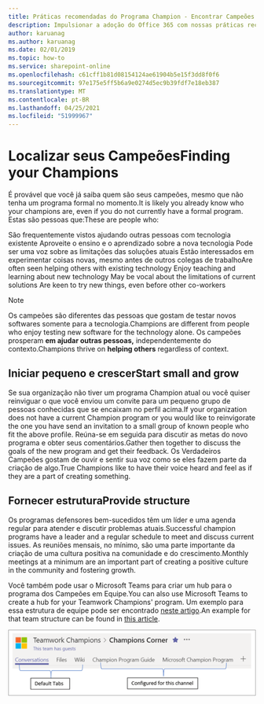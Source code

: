 ```yaml
---
title: Práticas recomendadas do Programa Champion - Encontrar Campeões
description: Impulsionar a adoção do Office 365 com nossas práticas recomendadas do Programa Champion
author: karuanag
ms.author: karuanag
ms.date: 02/01/2019
ms.topic: how-to
ms.service: sharepoint-online
ms.openlocfilehash: c61cff1b81d08154124ae61904b5e15f3dd8f0f6
ms.sourcegitcommit: 97e175e5ff5b6a9e0274d5ec9b39fdf7e18eb387
ms.translationtype: MT
ms.contentlocale: pt-BR
ms.lasthandoff: 04/25/2021
ms.locfileid: "51999967"
---
```

# <a name="finding-your-champions"></a><span data-ttu-id="ca5f9-103">Localizar seus Campeões</span><span class="sxs-lookup"><span data-stu-id="ca5f9-103">Finding your Champions</span></span> 

<span data-ttu-id="ca5f9-104">É provável que você já saiba quem são seus campeões, mesmo que não tenha um programa formal no momento.</span><span class="sxs-lookup"><span data-stu-id="ca5f9-104">It is likely you already know who your champions are, even if you do not currently have a formal program.</span></span>  <span data-ttu-id="ca5f9-105">Estas são pessoas que:</span><span class="sxs-lookup"><span data-stu-id="ca5f9-105">These are people who:</span></span>

<span data-ttu-id="ca5f9-106">São frequentemente vistos ajudando outras pessoas com tecnologia existente Aproveite o ensino e o aprendizado sobre a nova tecnologia Pode ser uma voz sobre as limitações das soluções atuais Estão interessados em experimentar coisas novas, mesmo antes de outros colegas de trabalho</span><span class="sxs-lookup"><span data-stu-id="ca5f9-106">Are often seen helping others with existing technology Enjoy teaching and learning about new technology May be vocal about the limitations of current solutions Are keen to try new things, even before other co-workers</span></span>

> [!NOTE]
> <span data-ttu-id="ca5f9-107">Os campeões são diferentes das pessoas que gostam de testar novos softwares somente para a tecnologia.</span><span class="sxs-lookup"><span data-stu-id="ca5f9-107">Champions are different from people who enjoy testing new software for the technology alone.</span></span> <span data-ttu-id="ca5f9-108">Os campeões prosperam **em ajudar outras pessoas,** independentemente do contexto.</span><span class="sxs-lookup"><span data-stu-id="ca5f9-108">Champions thrive on **helping others** regardless of context.</span></span> 

## <a name="start-small-and-grow"></a><span data-ttu-id="ca5f9-109">Iniciar pequeno e crescer</span><span class="sxs-lookup"><span data-stu-id="ca5f9-109">Start small and grow</span></span>

<span data-ttu-id="ca5f9-110">Se sua organização não tiver um programa Champion atual ou você quiser reinviguar o que você enviou um convite para um pequeno grupo de pessoas conhecidas que se encaixam no perfil acima.</span><span class="sxs-lookup"><span data-stu-id="ca5f9-110">If your organization does not have a current Champion program or you would like to reinvigorate the one you have send an invitation to a small group of known people who fit the above profile.</span></span>  <span data-ttu-id="ca5f9-111">Reúna-se em seguida para discutir as metas do novo programa e obter seus comentários.</span><span class="sxs-lookup"><span data-stu-id="ca5f9-111">Gather then together to discuss the goals of the new program and get their feedback.</span></span> <span data-ttu-id="ca5f9-112">Os Verdadeiros Campeões gostam de ouvir e sentir sua voz como se eles fazem parte da criação de algo.</span><span class="sxs-lookup"><span data-stu-id="ca5f9-112">True Champions like to have their voice heard and feel as if they are a part of creating something.</span></span>  

## <a name="provide-structure"></a><span data-ttu-id="ca5f9-113">Fornecer estrutura</span><span class="sxs-lookup"><span data-stu-id="ca5f9-113">Provide structure</span></span>

<span data-ttu-id="ca5f9-114">Os programas defensores bem-sucedidos têm um líder e uma agenda regular para atender e discutir problemas atuais.</span><span class="sxs-lookup"><span data-stu-id="ca5f9-114">Successful champion programs have a leader and a regular schedule to meet and discuss current issues.</span></span>  <span data-ttu-id="ca5f9-115">As reuniões mensais, no mínimo, são uma parte importante da criação de uma cultura positiva na comunidade e do crescimento.</span><span class="sxs-lookup"><span data-stu-id="ca5f9-115">Monthly meetings at a minimum are an important part of creating a positive culture in the community and fostering growth.</span></span>  

<span data-ttu-id="ca5f9-116">Você também pode usar o Microsoft Teams para criar um hub para o programa dos Campeões em Equipe.</span><span class="sxs-lookup"><span data-stu-id="ca5f9-116">You can also use Microsoft Teams to create a hub for your Teamwork Champions' program.</span></span>  <span data-ttu-id="ca5f9-117">Um exemplo para essa estrutura de equipe pode ser encontrado [neste artigo](/MicrosoftTeams/teams-adoption-your-first-teams).</span><span class="sxs-lookup"><span data-stu-id="ca5f9-117">An example for that team structure can be found in [this article](/MicrosoftTeams/teams-adoption-your-first-teams).</span></span>

![guias de equipe do campeão do trabalho em equipe](media/teams-adoption-tab-example.png)
